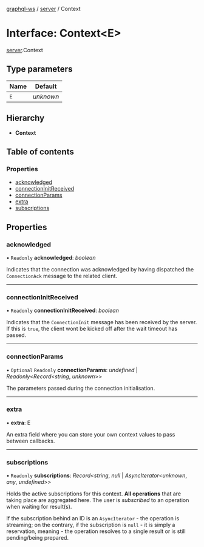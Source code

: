 [graphql-ws](../README.md) / [server](../modules/server.md) / Context

# Interface: Context<E\>

[server](../modules/server.md).Context

## Type parameters

Name | Default |
------ | ------ |
`E` | *unknown* |

## Hierarchy

* **Context**

## Table of contents

### Properties

- [acknowledged](server.context.md#acknowledged)
- [connectionInitReceived](server.context.md#connectioninitreceived)
- [connectionParams](server.context.md#connectionparams)
- [extra](server.context.md#extra)
- [subscriptions](server.context.md#subscriptions)

## Properties

### acknowledged

• `Readonly` **acknowledged**: *boolean*

Indicates that the connection was acknowledged
by having dispatched the `ConnectionAck` message
to the related client.

___

### connectionInitReceived

• `Readonly` **connectionInitReceived**: *boolean*

Indicates that the `ConnectionInit` message
has been received by the server. If this is
`true`, the client wont be kicked off after
the wait timeout has passed.

___

### connectionParams

• `Optional` `Readonly` **connectionParams**: *undefined* \| *Readonly*<*Record*<*string*, *unknown*\>\>

The parameters passed during the connection initialisation.

___

### extra

• **extra**: E

An extra field where you can store your own context values
to pass between callbacks.

___

### subscriptions

• `Readonly` **subscriptions**: *Record*<*string*, *null* \| *AsyncIterator*<*unknown*, *any*, *undefined*\>\>

Holds the active subscriptions for this context. **All operations**
that are taking place are aggregated here. The user is _subscribed_
to an operation when waiting for result(s).

If the subscription behind an ID is an `AsyncIterator` - the operation
is streaming; on the contrary, if the subscription is `null` - it is simply
a reservation, meaning - the operation resolves to a single result or is still
pending/being prepared.
